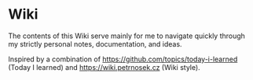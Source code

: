 # Wiki

The contents of this Wiki serve mainly for me to navigate quickly through my strictly personal notes, documentation, and ideas.

Inspired by  a combination of https://github.com/topics/today-i-learned (Today I learned) and https://wiki.petrnosek.cz (Wiki style).
